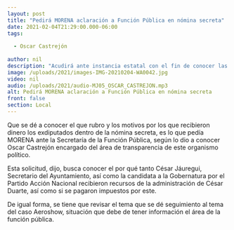 ```yaml
---
layout: post
title: "Pedirá MORENA aclaración a Función Pública en nómina secreta"
date: 2021-02-04T21:29:00.000-06:00
tags:
  
  - Oscar Castrejón
  
author: nil
description: "Acudirá ante instancia estatal con el fin de conocer las acciones en contra de María Eugenia Campos y César Jáuregui Moreno."
image: /uploads/2021/images-IMG-20210204-WA0042.jpg
video: nil
audio: /uploads/2021/audio-MJ05_OSCAR_CASTREJON.mp3
alt: Pedirá MORENA aclaración a Función Pública en nómina secreta
front: false
section: Local
---
```


Que se dé a conocer el que rubro y los motivos por los que recibieron dinero los exdiputados dentro de la nómina secreta, es lo que pedía MORENA ante la Secretaría de la Función Pública, según lo dio a conocer Oscar Castrejón encargado del área de transparencia de este organismo político.

Esta solicitud, dijo, busca conocer el por qué tanto César Jáuregui, Secretario del Ayuntamiento, así como la candidata a la Gobernatura por el Partido Acción Nacional recibieron recursos de la administración de César Duarte, así como si se pagaron impuestos por este.

De igual forma, se tiene que revisar el tema que se dé seguimiento al tema del caso Aeroshow, situación que debe de tener información el área de la función pública.